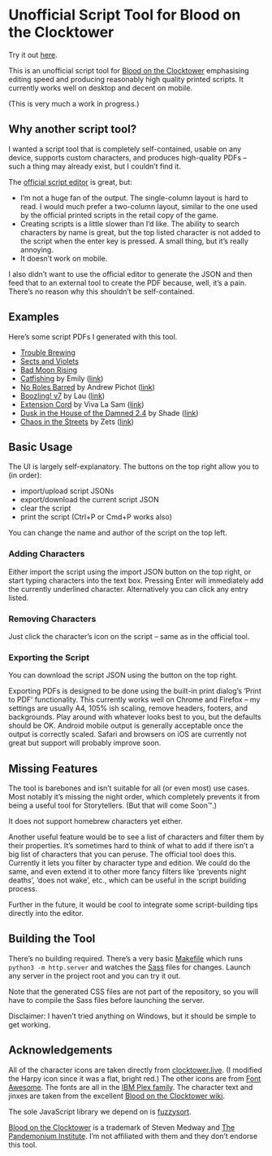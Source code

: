 # Unofficial Script Tool for Blood on the Clocktower 

Try it out [here](https://creynolds.ie/botc-script-tool).

This is an unofficial script tool for [Blood on the Clocktower](https://bloodontheclocktower.com/) emphasising editing speed and producing reasonably high quality printed scripts. It currently works well on desktop and decent on mobile.

(This is very much a work in progress.)

## Why another script tool?

I wanted a script tool that is completely self-contained, usable on any device, supports custom characters, and produces high-quality PDFs – such a thing may already exist, but I couldn’t find it.

The [official script editor](https://script.bloodontheclocktower.com/) is great, but:

- I’m not a huge fan of the output. The single-column layout is hard to read. I would much prefer a two-column layout, similar to the one used by the official printed scripts in the retail copy of the game.
- Creating scripts is a little slower than I’d like. The ability to search characters by name is great, but the top listed character is not added to the script when the enter key is pressed. A small thing, but it’s really annoying.
- It doesn’t work on mobile.

I also didn’t want to use the official editor to generate the JSON and then feed that to an external tool to create the PDF because, well, it’s a pain. There’s no reason why this shouldn’t be self-contained.

## Examples

Here’s some script PDFs I generated with this tool.

- [Trouble Brewing](<examples/Trouble Brewing.pdf>)
- [Sects and Violets](<examples/Sects and Violets.pdf>)
- [Bad Moon Rising](<examples/Bad Moon Rising.pdf>)
- [Catfishing](<examples/Catfishing.pdf>) by Emily ([link](https://botc-scripts.azurewebsites.net/script/3/11.1.0))
- [No Roles Barred](<examples/No Roles Barred.pdf>) by Andrew Pichot ([link](https://botc-scripts.azurewebsites.net/script/258/1.0.1))
- [Boozling! v7](<examples/Boozling! v7.pdf>) by Lau ([link](https://botc-scripts.azurewebsites.net/script/173/8.0.0))
- [Extension Cord](<examples/Extension Cord.pdf>) by Viva La Sam ([link](https://botc-scripts.azurewebsites.net/script/42/5.1.0))
- [Dusk in the House of the Damned 2.4](<examples/Dusk in the House of the Damned 2.4.pdf>) by Shade ([link](https://botc-scripts.azurewebsites.net/script/181/2.4.0))
- [Chaos in the Streets](<examples/Chaos in the Streets.pdf>) by Zets ([link](https://botc-scripts.azurewebsites.net/script/75/2.1.2))

## Basic Usage

The UI is largely self-explanatory. The buttons on the top right allow you to (in order):

- import/upload script JSONs
- export/download the current script JSON
- clear the script
- print the script (Ctrl+P or Cmd+P works also)

You can change the name and author of the script on the top left.

### Adding Characters

Either import the script using the import JSON button on the top right, or start typing characters into the text box. Pressing Enter will immediately add the currently underlined character. Alternatively you can click any entry listed.

### Removing Characters

Just click the character’s icon on the script – same as in the official tool.

### Exporting the Script

You can download the script JSON using the button on the top right.

Exporting PDFs is designed to be done using the built-in print dialog’s ‘Print to PDF’ functionality. This currently works well on Chrome and Firefox – my settings are usually A4, 105% ish scaling, remove headers, footers, and backgrounds. Play around with whatever looks best to you, but the defaults should be OK. Android mobile output is generally acceptable once the output is correctly scaled. Safari and browsers on iOS are currently not great but support will probably improve soon.

## Missing Features

The tool is barebones and isn’t suitable for all (or even most) use cases. Most notably it’s missing the night order, which completely prevents it from being a useful tool for Storytellers. (But that will come Soon™.)

It does not support homebrew characters yet either.

Another useful feature would be to see a list of characters and filter them by their properties. It’s sometimes hard to think of what to add if there isn’t a big list of characters that you can peruse. The official tool does this. Currently it lets you filter by character type and edition. We could do the same, and even extend it to other more fancy filters like ‘prevents night deaths’, ‘does not wake’, etc., which can be useful in the script building process.

Further in the future, it would be cool to integrate some script-building tips directly into the editor.

## Building the Tool

There’s no building required. There’s a very basic [Makefile](Makefile) which runs `python3 -m http.server` and watches the [Sass](https://sass-lang.com/) files for changes. Launch any server in the project root and you can try it out.

Note that the generated CSS files are not part of the repository, so you will have to compile the Sass files before launching the server.

Disclaimer: I haven’t tried anything on Windows, but it should be simple to get working.

## Acknowledgements

All of the character icons are taken directly from [clocktower.live](https://github.com/nicholas-eden/townsquare). (I modified the Harpy icon since it was a flat, bright red.) The other icons are from [Font Awesome](https://fontawesome.com/). The fonts are all in the [IBM Plex family](https://www.ibm.com/plex/). The character text and jinxes are taken from the excellent [Blood on the Clocktower wiki](https://wiki.bloodontheclocktower.com).

The sole JavaScript library we depend on is [fuzzysort](https://github.com/farzher/fuzzysort).

[Blood on the Clocktower](https://bloodontheclocktower.com/) is a trademark of Steven Medway and [The Pandemonium Institute](https://www.thepandemoniuminstitute.com/). I’m not affiliated with them and they don’t endorse this tool.

